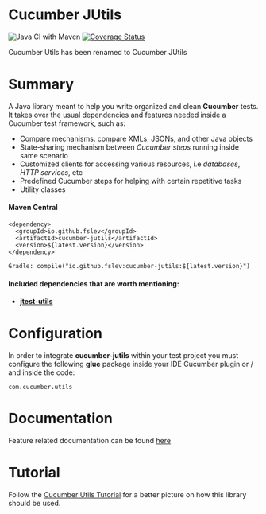 # Cucumber JUtils

![Java CI with Maven](https://github.com/fslev/cucumber-utils/workflows/Java%20CI%20with%20Maven/badge.svg?branch=master)
[![Coverage Status](https://coveralls.io/repos/github/fslev/cucumber-utils/badge.svg?branch=master)](https://coveralls.io/github/fslev/cucumber-utils?branch=master)


Cucumber Utils has been renamed to Cucumber JUtils

# Summary
A Java library meant to help you write organized and clean **Cucumber** tests.  
It takes over the usual dependencies and features needed inside a Cucumber test framework, such as:  
* Compare mechanisms: compare XMLs, JSONs, and other Java objects  
* State-sharing mechanism between _Cucumber steps_ running inside same scenario   
* Customized clients for accessing various resources, i.e _databases_, _HTTP services_, etc  
* Predefined Cucumber steps for helping with certain repetitive tasks  
* Utility classes           

#### Maven Central
```
<dependency>
  <groupId>io.github.fslev</groupId>
  <artifactId>cucumber-jutils</artifactId>
  <version>${latest.version}</version>
</dependency>

Gradle: compile("io.github.fslev:cucumber-jutils:${latest.version}")
```  

#### Included dependencies that are worth mentioning:
* [**jtest-utils**](https://github.com/fslev/jtest-utils)

# Configuration
In order to integrate **cucumber-jutils** within your test project you must configure the following **glue** package inside your IDE Cucumber plugin or / and inside the code:
```
com.cucumber.utils
```  
# Documentation
Feature related documentation can be found [here](https://github.com/fslev/cucumber-utils/wiki)

# Tutorial
Follow the [Cucumber Utils Tutorial](https://github.com/fslev/cucumber-utils-tutorial) for a better picture on how this library should be used.  


